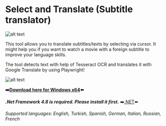 # Select and Translate (Subtitle translator)
![alt text](https://streamviewerbot.com/SelectAndTranslate/selectAndTranslate_ui.png)

This tool allows you to translate subtitles/texts by selecting via cursor. It might help you if you want to watch a movie with a foreign subtitle to improve your language skills.

The tool detects text with help of Tesseract OCR and translates it with Google Translate by using Playwright!

![alt text](https://streamviewerbot.com/SelectAndTranslate/selection.png) 


**➡️[Download here for Windows x64](https://streamviewerbot.com/SelectAndTranslate/Select_And_Translate.zip)⬅️**

***.Net Framework 4.8 is required. Please install it first.*** ➡️[.NET](https://streamviewerbot.com/SelectAndTranslate/ndp48-web.exe)⬅️

*Supported languages: English, Turkish, Spanish, German, Italian, Russian, French*
